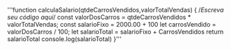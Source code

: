 '''function calculaSalario(qtdeCarrosVendidos,valorTotalVendas) {
/*Escreva seu código aqui*/
 const  valorDosCarros = qtdeCarrosVendidos * valorTotalVendas;
 const salarioFixo = 2000.00 + 100
 let carrosVendido = valorDosCarros / 100;
 let salarioTotal = salarioFixo + CarrosVendidos
 return salarioTotal
 console.log(salarioTotal)
}'''